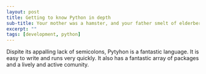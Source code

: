 ```yaml
---
layout: post
title: Getting to know Python in depth
sub-title: Your mother was a hamster, and your father smelt of elderberries!
excerpt: ""
tags: [development, python]
---
```

Dispite its appalling lack of semicolons, Pytyhon is a fantastic language. It is easy to write and runs very quickly. It also has a fantastic array of packages and a lively and active comunity.